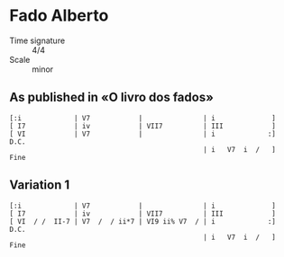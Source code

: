 # Fado Alberto

<dl>
<dt>Time signature</dt><dd>4/4</dd>
<dt>Scale</dt><dd>minor</dd>
</dl>

## As published in «O livro dos fados»

```
[:i             | V7            |               | i              ]
[ I7            | iv            | VII7          | III            ]
[ VI            | V7            |               | i             :] D.C.
                                                | i   V7  i  /   ] Fine
```

## Variation 1

```
[:i             | V7            |               | i              ]
[ I7            | iv            | VII7          | III            ]
[ VI  / /  II-7 | V7  /  / ii*7 | VI9 ii% V7  / | i             :] D.C.
                                                | i   V7  i  /   ] Fine
```

<!--
vim:syntax=markdown:tabstop=20
-->
